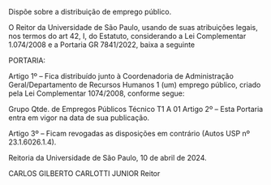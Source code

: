 Dispõe sobre a distribuição de emprego público.

O Reitor da Universidade de São Paulo, usando de suas atribuições legais, nos termos do art 42, I, do Estatuto, considerando a Lei Complementar 1.074/2008 e a Portaria GR 7841/2022, baixa a seguinte

PORTARIA:

Artigo 1º – Fica distribuído junto à Coordenadoria de Administração Geral/Departamento de Recursos Humanos 1 (um) emprego público, criado pela Lei Complementar 1074/2008, conforme segue:

Grupo	Qtde. de Empregos Públicos
Técnico T1 A	01
Artigo 2º – Esta Portaria entra em vigor na data de sua publicação.

Artigo 3º – Ficam revogadas as disposições em contrário (Autos USP nº 23.1.6026.1.4).

Reitoria da Universidade de São Paulo, 10 de abril de 2024.

CARLOS GILBERTO CARLOTTI JUNIOR
Reitor